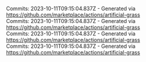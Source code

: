 Commits: 2023-10-11T09:15:04.837Z - Generated via https://github.com/marketplace/actions/artificial-grass
<br>
Commits: 2023-10-11T09:15:04.837Z - Generated via https://github.com/marketplace/actions/artificial-grass
<br>
Commits: 2023-10-11T09:15:04.837Z - Generated via https://github.com/marketplace/actions/artificial-grass
<br>
Commits: 2023-10-11T09:15:04.837Z - Generated via https://github.com/marketplace/actions/artificial-grass
<br>

